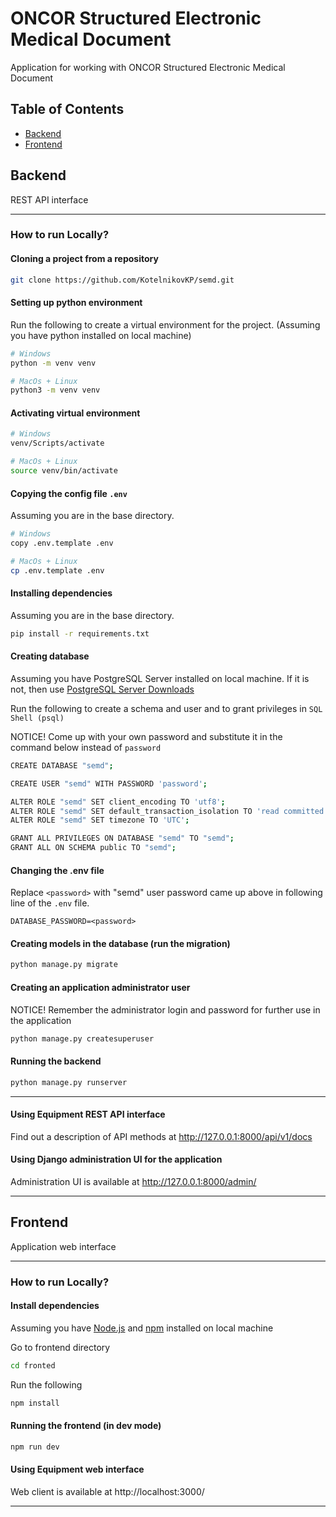 # ONCOR Structured Electronic Medical Document
Application for working with ONCOR Structured Electronic Medical Document

## Table of Contents

- [Backend](#backend)
- [Frontend](#frontend)

## Backend

REST API interface

---

### How to run Locally?

#### Cloning a project from a repository

```bash
git clone https://github.com/KotelnikovKP/semd.git
```

#### Setting up python environment

Run the following to create a virtual environment for the project. (Assuming you have python installed on local machine)

```bash
# Windows
python -m venv venv

# MacOs + Linux
python3 -m venv venv

```

#### Activating virtual environment

```bash
# Windows
venv/Scripts/activate

# MacOs + Linux
source venv/bin/activate
```

#### Copying the config file `.env`

Assuming you are in the base directory.

```bash
# Windows
copy .env.template .env

# MacOs + Linux
cp .env.template .env
```

#### Installing dependencies

Assuming you are in the base directory.

```bash
pip install -r requirements.txt
```

#### Creating database

Assuming you have PostgreSQL Server installed on local machine. If it is not, then use [PostgreSQL Server Downloads](https://www.postgresql.org/download/)

Run the following to create a schema and user and to grant privileges in `SQL Shell (psql)`

NOTICE! Come up with your own password and substitute it in the command below instead of `password`

```bash
CREATE DATABASE "semd";

CREATE USER "semd" WITH PASSWORD 'password';

ALTER ROLE "semd" SET client_encoding TO 'utf8';
ALTER ROLE "semd" SET default_transaction_isolation TO 'read committed';
ALTER ROLE "semd" SET timezone TO 'UTC';

GRANT ALL PRIVILEGES ON DATABASE "semd" TO "semd";
GRANT ALL ON SCHEMA public TO "semd";
```

#### Changing the .env file

Replace `<password>` with "semd" user password came up above in following line of the `.env` file.

```text
DATABASE_PASSWORD=<password>
```

#### Creating models in the database (run the migration)

```bash
python manage.py migrate 
```

#### Creating an application administrator user

NOTICE! Remember the administrator login and password for further use in the application

```bash
python manage.py createsuperuser
```

#### Running the backend

```bash
python manage.py runserver 
```

---

#### Using Equipment REST API interface

Find out a description of API methods at http://127.0.0.1:8000/api/v1/docs

#### Using Django administration UI for the application

Administration UI is available at http://127.0.0.1:8000/admin/

---

## Frontend

Application web interface 

---

### How to run Locally?

#### Install dependencies

Assuming you have [Node.js](https://nodejs.org/) and [npm](https://www.npmjs.com/) installed on local machine

Go to frontend directory

```bash
cd fronted
```

Run the following

```bash
npm install
```

#### Running the frontend (in dev mode)

```bash
npm run dev
```

#### Using Equipment web interface

Web client is available at http://localhost:3000/

---
